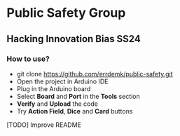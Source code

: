 # Public Safety Group

## Hacking Innovation Bias SS24

### How to use?

* git clone https://github.com/errdemk/public-safety.git
* Open the project in Arduino IDE
* Plug in the Arduino board
* Select **Board** and **Port** in the **Tools** section
* **Verify** and **Upload** the code
* Try **Action Field**, **Dice** and **Card** buttons

[TODO] Improve README